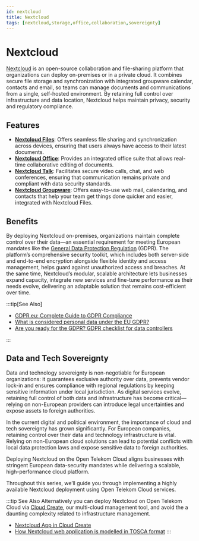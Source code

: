 ```yaml
---
id: nextcloud
title: Nextcloud
tags: [nextcloud,storage,office,collaboration,sovereignty]
---
```


# Nextcloud

[Nextcloud](https://nextcloud.com/) is an open-source collaboration and file-sharing platform that organizations can deploy on-premises or in a private cloud. It combines secure file storage and synchronization with integrated groupware calendar, contacts and email, so teams can manage documents and communications from a single, self-hosted environment. By retaining full control over infrastructure and data location, Nextcloud helps maintain privacy, security and regulatory compliance.

## Features

- **[Nextcloud Files](https://nextcloud.com/files/)**: Offers seamless file sharing and synchronization across devices, ensuring that users always have access to their latest documents.
- **[Nextcloud Office](https://nextcloud.com/office/)**: Provides an integrated office suite that allows real-time collaborative editing of documents.
- **[Nextcloud Talk](https://nextcloud.com/talk/)**: Facilitates secure video calls, chat, and web conferences, ensuring that communication remains private and compliant with data security standards.
- **[Nextcloud Groupware](https://nextcloud.com/groupware/)**: Offers easy-to-use web mail, calendaring, and contacts that help your team get things done quicker and easier, integrated with Nextcloud Files.

## Benefits

By deploying Nextcloud on-premises, organizations maintain complete control over their data—an essential requirement for meeting European mandates like the [General Data Protection Regulation](https://gdpr.eu/what-is-gdpr/) (GDPR). The platform’s comprehensive security toolkit, which includes both server-side and end-to-end encryption alongside flexible identity and access management, helps guard against unauthorized access and breaches. At the same time, Nextcloud’s modular, scalable architecture lets businesses expand capacity, integrate new services and fine-tune performance as their needs evolve, delivering an adaptable solution that remains cost-efficient over time.

:::tip[See Also]

- [GDPR.eu: Complete Guide to GDPR Compliance](https://gdpr.eu/)
- [What is considered personal data under the EU GDPR?](https://gdpr.eu/eu-gdpr-personal-data/)
- [Are you ready for the GDPR? GDPR checklist for data controllers](https://gdpr.eu/checklist/)

:::

## Data and Tech Sovereignty

Data and technology sovereignty is non-negotiable for European organizations: it guarantees exclusive authority over data, prevents vendor lock-in and ensures compliance with regional regulations by keeping sensitive information under local jurisdiction. As digital services evolve, retaining full control of both data and infrastructure has become critical—relying on non-European providers can introduce legal uncertainties and expose assets to foreign authorities.

In the current digital and political environment, the importance of cloud and tech sovereignty has grown significantly. For European companies, retaining control over their data and technology infrastructure is vital. Relying on non-European cloud solutions can lead to potential conflicts with local data protection laws and expose sensitive data to foreign authorities.

Deploying Nextcloud on the Open Telekom Cloud aligns businesses with stringent European data-security mandates while delivering a scalable, high-performance cloud platform.

Throughout this series, we’ll guide you through implementing a highly available Nextcloud deployment using Open Telekom Cloud services.

:::tip See Also
Alternatively you can deploy Nextcloud on Open Telekom Cloud via [Cloud Create](https://www.open-telekom-cloud.com/en/products-services/core-services/cloud-create), our multi-cloud management tool, and avoid the a daunting complexity related to infrastructure management. 

*  [Nextcloud App in Cloud Create](https://docs.otc.t-systems.com/cloud-create/umn/service_catalogs/nextcloud.html)
*  [How Nextcloud web application is modelled in TOSCA format](https://github.com/opentelekomcloud-blueprints/tosca-service-catalogs/blob/main/nextcloud/types.yml)
:::